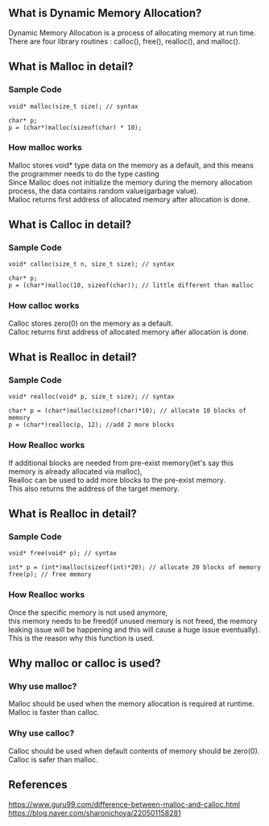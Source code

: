 ## What is Dynamic Memory Allocation?
Dynamic Memory Allocation is a process of allocating memory at run time.\
There are four library routines : calloc(), free(), realloc(), and malloc().

## What is Malloc in detail?
### Sample Code
```
void* malloc(size_t size); // syntax

char* p;
p = (char*)malloc(sizeof(char) * 10);
```
### How malloc works
Malloc stores void* type data on the memory as a default, and this means the programmer needs to do the type casting\
Since Malloc does not initialize the memory during the memory allocation process, the data contains random value(garbage value).\
Malloc returns first address of allocated memory after allocation is done.

## What is Calloc in detail?
### Sample Code
```
void* calloc(size_t n, size_t size); // syntax

char* p;
p = (char*)malloc(10, sizeof(char)); // little different than malloc
```
### How calloc works
Calloc stores zero(0) on the memory as a default.\
Calloc returns first address of allocated memory after allocation is done.

## What is Realloc in detail?
### Sample Code
```
void* realloc(void* p, size_t size); // syntax

char* p = (char*)malloc(sizeof(char)*10); // allocate 10 blocks of memory
p = (char*)realloc(p, 12); //add 2 more blocks
```
### How Realloc works
If additional blocks are needed from pre-exist memory(let's say this memory is already allocated via malloc),\
Realloc can be used to add more blocks to the pre-exist memory.\
This also returns the address of the target memory.

## What is Realloc in detail?
### Sample Code
```
void* free(void* p); // syntax

int* p = (int*)malloc(sizeof(int)*20); // allocate 20 blocks of memory
free(p); // free memory
```
### How Realloc works
Once the specific memory is not used anymore,\
this memory needs to be freed(if unused memory is not freed, the memory leaking issue will be happening and this will cause a huge issue eventually).\
This is the reason why this function is used.

## Why malloc or calloc is used?
### Why use malloc?
Malloc should be used when the memory allocation is required at runtime.\
Malloc is faster than calloc.
### Why use calloc?
Calloc should be used when default contents of memory should be zero(0).\
Calloc is safer than malloc.

## References
https://www.guru99.com/difference-between-malloc-and-calloc.html \
https://blog.naver.com/sharonichoya/220501158281
